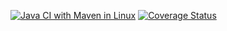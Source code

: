 [![Java CI with Maven in Linux](https://github.com/giamberinigiulia/github-ci-example/actions/workflows/maven.yml/badge.svg)](https://github.com/giamberinigiulia/github-ci-example/actions)
[![Coverage Status](https://coveralls.io/repos/github/giamberinigiulia/github-ci-example/badge.svg)](https://coveralls.io/github/giamberinigiulia/github-ci-example)
